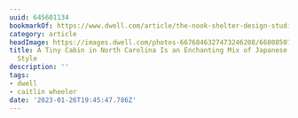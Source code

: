 ```yaml
---
uuid: 645601134
bookmarkOf: https://www.dwell.com/article/the-nook-shelter-design-studio-a50e75c6
category: article
headImage: https://images.dwell.com/photos-6676846327473246208/6680850722912505856-large/the-nook-exterior-features-shiplap-cypress-siding-a-reclaimed-oak-deck-and-an-entranceway-of-oak-blackened-in-the-traditional-japanese-method.jpg
title: A Tiny Cabin in North Carolina Is an Enchanting Mix of Japanese and Scandinavian
  Style
description: ''
tags:
- dwell
- caitlin wheeler
date: '2023-01-26T19:45:47.786Z'
---
```



